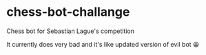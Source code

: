 # chess-bot-challange
Chess bot for Sebastian Lague's competition

It currently does very bad and it's like updated version of evil bot 😀
